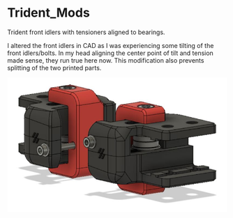 # Trident_Mods

Trident front idlers with tensioners aligned to bearings.

I altered the front idlers in CAD as I was experiencing some tilting of the front idlers/bolts. In my head aligning the center point of tilt and tension made sense, they run true here now. This modification also prevents splitting of the two printed parts.

![](Idlers_Tensioners_Aligned.JPG)
